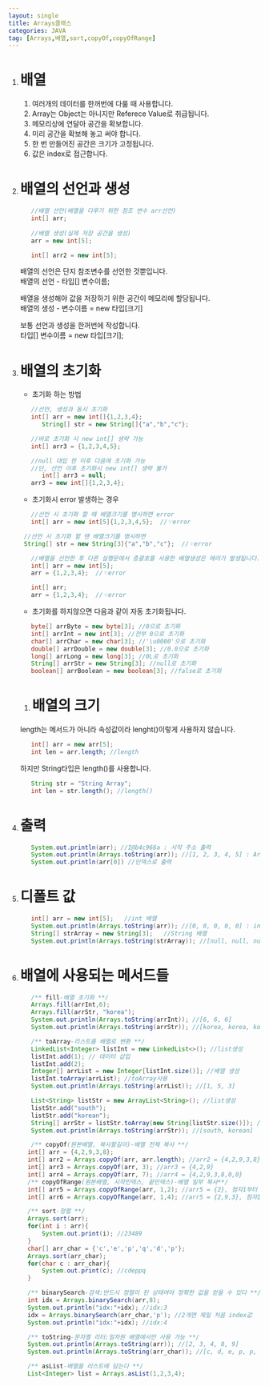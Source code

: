 ```yaml
---
layout: single
title: Arrays클래스
categories: JAVA
tag: [Arrays,배열,sort,copyOf,copyOfRange]
---
```


1. # 배열
   1) 여러개의 데이터를 한꺼번에 다룰 때 사용합니다.   
   2) Array는 Object는 아니지만 Referece Value로 취급됩니다.   
   3) 메모리상에 연달아 공간을 확보합니다.   
   4) 미리 공간을 확보해 놓고 써야 합니다.   
   5) 한 번 만들어진 공간은 크기가 고정됩니다.   
   6) 값은 index로 접근합니다. 
   
1. # 배열의 선언과 생성  
   ```java
      //배열 선언(배열을 다루기 위한 참조 변수 arr선언)        
      int[] arr; 
      
      //배열 생성(실제 저장 공간을 생성)
      arr = new int[5]; 

      int[] arr2 = new int[5];
   ```
   배열의 선언은 단지 참조변수를 선언한 것뿐입니다.   
   배열의 선언 - 타입[] 변수이름;   
   
   배열을 생성해야 값을 저장하기 위한 공간이 메모리에 할당됩니다.   
   배열의 생성 - 변수이름 = new 타입[크기]   
   
   보통 선언과 생성을 한꺼번에 작성합니다.   
   타입[] 변수이름 = new 타입[크기];   

1. # 배열의 초기화
   - 초기화 하는 방법   
   ```java
      //선언, 생성과 동시 초기화
      int[] arr = new int[]{1,2,3,4};
         String[] str = new String[]{"a","b","c"};

      //바로 초기화 시 new int[] 생략 가능
      int[] arr3 = {1,2,3,4,5}; 

      //null 대입 한 이후 다음에 초기화 가능
      //단, 선언 이후 초기화시 new int[] 생략 불가
         int[] arr3 = null; 
      arr3 = new int[]{1,2,3,4}; 
   ```   

   - 초기화시 error 발생하는 경우   
   ```java   
      //선언 시 초기화 할 때 배열크기를 명시하면 error
      int[] arr = new int[5]{1,2,3,4,5};  //☜error 

    //선언 시 초기화 할 땐 배열크기를 명시하면 
    String[] str = new String[3]{"a","b","c"};  //☜error

      //배열을 선언한 후 다른 실행문에서 중괄호를 사용한 배열생성은 에러가 발생됩니다.
      int[] arr = new int[5];
      arr = {1,2,3,4};  //☜error 

      int[] arr;
      arr = {1,2,3,4};  //☜error 
   ```   

   - 초기화를 하지않으면 다음과 같이 자동 초기화됩니다.   
   ```java
      byte[] arrByte = new byte[3]; //0으로 초기화
      int[] arrInt = new int[3]; //전부 0으로 초기화
      char[] arrChar = new char[3]; //'\u0000'으로 초기화
      double[] arrDouble = new double[3]; //0.0으로 초기화
      long[] arrLong = new long[3]; //0L로 초기화
      String[] arrStr = new String[3]; //null로 초기화
      boolean[] arrBoolean = new boolean[3]; //false로 초기화
   ```   

   1. # 배열의 크기
   length는 메서드가 아니라 속성값이라 lenght()이렇게 사용하지 않습니다.   
   ```java
      int[] arr = new arr[5];
      int len = arr.length; //length
   ```   
   하지만 String타입은 length()를 사용합니다.   
   ```java
      String str = "String Array";
      int len = str.length(); //length()
   ```   

1. # 출력
   ```java
      System.out.println(arr); //I@b4c966a : 시작 주소 출력
      System.out.println(Arrays.toString(arr)); //[1, 2, 3, 4, 5] : Arrays함수 이용
      System.out.println(arr[0]) //인덱스로 출력
   ```   

1. # 디폴트 값
   ```java
      int[] arr = new int[5];   //int 배열
      System.out.println(Arrays.toString(arr)); //[0, 0, 0, 0, 0] : int형 초기값 0
      String[] strArray = new String[3];   //String 배열
      System.out.println(Arrays.toString(strArray)); //[null, null, null] : String형 초기값 null
   ```   

1. # 배열에 사용되는 메서드들
   ```java
      /** fill-배열 초기화 **/
      Arrays.fill(arrInt,6);
      Arrays.fill(arrStr, "korea");
      System.out.println(Arrays.toString(arrInt)); //[6, 6, 6]
      System.out.println(Arrays.toString(arrStr)); //[korea, korea, korea]

      /** toArray-리스트를 배열로 변환 **/
      LinkedList<Integer> listInt = new LinkedList<>(); //list생성
      listInt.add(1); // 데이터 삽입
      listInt.add(2);
      Integer[] arrList = new Integer[listInt.size()]; //배열 생성
      listInt.toArray(arrList); //toArray사용
      System.out.println(Arrays.toString(arrList)); //[1, 5, 3]

      List<String> listStr = new ArrayList<String>(); //list생성
      listStr.add("south");
      listStr.add("korean");
      String[] arrStr = listStr.toArray(new String[listStr.size()]); //배열 생성과 toArray대입
      System.out.println(Arrays.toString(arrStr)); //[south, korean]

      /** copyOf(원본배열, 복사할길이)-배열 전체 복사 **/
     int[] arr = {4,2,9,3,8};
     int[] arr2 = Arrays.copyOf(arr, arr.length); //arr2 = {4,2,9,3,8}
     int[] arr3 = Arrays.copyOf(arr, 3); //arr3 = {4,2,9}
     int[] arr4 = Arrays.copyOf(arr, 7); //arr4 = {4,2,9,3,8,0,0}
     /** copyOfRange(원본배열, 시작인덱스, 끝인덱스)-배열 일부 복사**/
     int[] arr5 = Arrays.copyOfRange(arr, 1,2); //arr5 = {2}, 첨자1부터 첨자(2-1)까지
     int[] arr6 = Arrays.copyOfRange(arr, 1,4); //arr5 = {2,9,3}, 첨자1부터 첨자(4-1)까지

     /** sort-정렬 **/
     Arrays.sort(arr);
     for(int i : arr){
         System.out.print(i); //23489
     }
     char[] arr_char = {'c','e','p','q','d','p'};
     Arrays.sort(arr_char);
     for(char c : arr_char){
         System.out.print(c); //cdeppq
     }

     /** binarySearch-검색:반드시 정렬이 된 상태여야 정확한 값을 얻을 수 있다 **/
     int idx = Arrays.binarySearch(arr,8);
     System.out.println("idx:"+idx); //idx:3
     idx = Arrays.binarySearch(arr_char,'p'); //2개면 제일 처음 index값
     System.out.println("idx:"+idx); //idx:4

     /** toString-문자열 리터:일차원 배열에서만 사용 가능 **/
     System.out.println(Arrays.toString(arr)); //[2, 3, 4, 8, 9]
     System.out.println(Arrays.toString(arr_char)); //[c, d, e, p, p, q]

     /** asList-배열을 리스트에 담는다 **/
     List<Integer> list = Arrays.asList(1,2,3,4);
   ```
